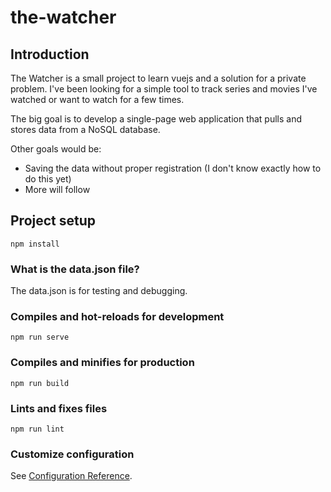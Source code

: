 # the-watcher

## Introduction
The Watcher is a small project to learn vuejs and a solution for a private problem.
I've been looking for a simple tool to track series and movies I've watched or want to watch for a few times.

The big goal is to develop a single-page web application that pulls and stores data from a NoSQL database.

Other goals would be:
- Saving the data without proper registration (I don't know exactly how to do this yet)
- More will follow

## Project setup
```
npm install
```

### What is the data.json file?
The data.json is for testing and debugging.

### Compiles and hot-reloads for development
```
npm run serve
```

### Compiles and minifies for production
```
npm run build
```

### Lints and fixes files
```
npm run lint
```

### Customize configuration
See [Configuration Reference](https://cli.vuejs.org/config/).
